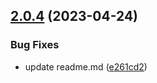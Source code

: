 ## [2.0.4](https://github.com/eisberg-labs/ngx-size-me/compare/2.0.2...2.0.4) (2023-04-24)


### Bug Fixes

* update readme.md ([e261cd2](https://github.com/eisberg-labs/ngx-size-me/commit/e261cd29fc31ed216eb2ac8430ffc1aa32512e10))



